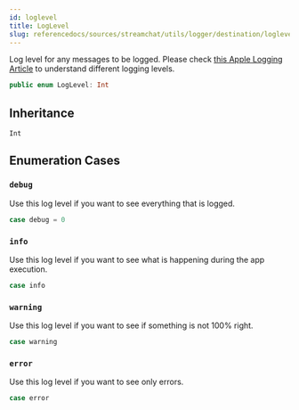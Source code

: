 ```yaml
---
id: loglevel 
title: LogLevel
slug: referencedocs/sources/streamchat/utils/logger/destination/loglevel
---
```


Log level for any messages to be logged.
Please check [this Apple Logging Article](https:​//developer.apple.com/documentation/os/logging/generating_log_messages_from_your_code) to understand different logging levels.

``` swift
public enum LogLevel: Int 
```

## Inheritance

`Int`

## Enumeration Cases

### `debug`

Use this log level if you want to see everything that is logged.

``` swift
case debug = 0
```

### `info`

Use this log level if you want to see what is happening during the app execution.

``` swift
case info
```

### `warning`

Use this log level if you want to see if something is not 100% right.

``` swift
case warning
```

### `error`

Use this log level if you want to see only errors.

``` swift
case error
```

